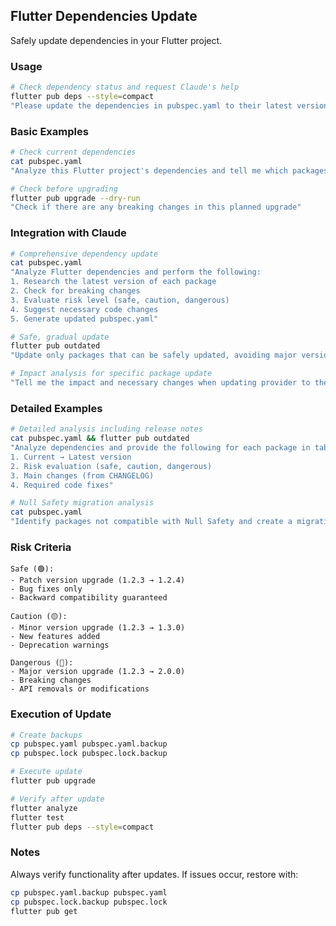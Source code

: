 ## Flutter Dependencies Update

Safely update dependencies in your Flutter project.

### Usage

```bash
# Check dependency status and request Claude's help
flutter pub deps --style=compact
"Please update the dependencies in pubspec.yaml to their latest versions"
```

### Basic Examples

```bash
# Check current dependencies
cat pubspec.yaml
"Analyze this Flutter project's dependencies and tell me which packages can be updated"

# Check before upgrading
flutter pub upgrade --dry-run
"Check if there are any breaking changes in this planned upgrade"
```

### Integration with Claude

```bash
# Comprehensive dependency update
cat pubspec.yaml
"Analyze Flutter dependencies and perform the following:
1. Research the latest version of each package
2. Check for breaking changes
3. Evaluate risk level (safe, caution, dangerous)
4. Suggest necessary code changes
5. Generate updated pubspec.yaml"

# Safe, gradual update
flutter pub outdated
"Update only packages that can be safely updated, avoiding major version upgrades"

# Impact analysis for specific package update
"Tell me the impact and necessary changes when updating provider to the latest version"
```

### Detailed Examples

```bash
# Detailed analysis including release notes
cat pubspec.yaml && flutter pub outdated
"Analyze dependencies and provide the following for each package in table format:
1. Current → Latest version
2. Risk evaluation (safe, caution, dangerous)
3. Main changes (from CHANGELOG)
4. Required code fixes"

# Null Safety migration analysis
cat pubspec.yaml
"Identify packages not compatible with Null Safety and create a migration plan"
```

### Risk Criteria

```text
Safe (🟢):
- Patch version upgrade (1.2.3 → 1.2.4)
- Bug fixes only
- Backward compatibility guaranteed

Caution (🟡):
- Minor version upgrade (1.2.3 → 1.3.0)
- New features added
- Deprecation warnings

Dangerous (🔴):
- Major version upgrade (1.2.3 → 2.0.0)
- Breaking changes
- API removals or modifications
```

### Execution of Update

```bash
# Create backups
cp pubspec.yaml pubspec.yaml.backup
cp pubspec.lock pubspec.lock.backup

# Execute update
flutter pub upgrade

# Verify after update
flutter analyze
flutter test
flutter pub deps --style=compact
```

### Notes

Always verify functionality after updates. If issues occur, restore with:

```bash
cp pubspec.yaml.backup pubspec.yaml
cp pubspec.lock.backup pubspec.lock
flutter pub get
```
